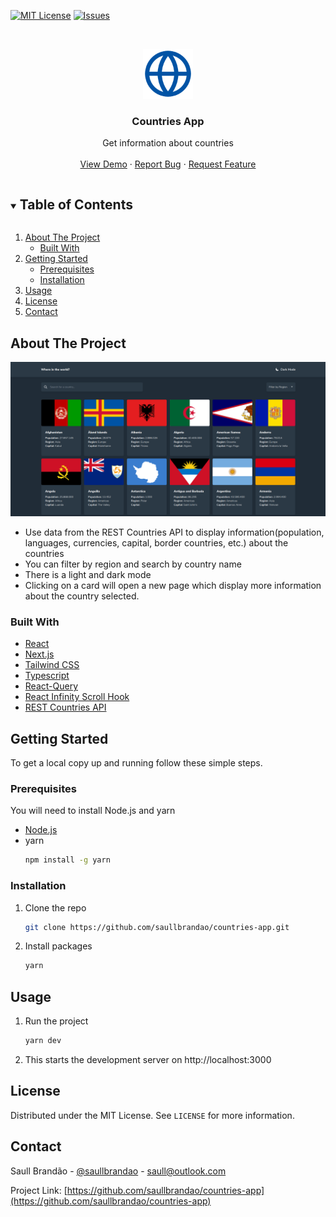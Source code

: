 [![MIT License][license-shield]][license-url]
[![Issues][issues-shield]][issues-url]

<!-- PROJECT LOGO -->
<br />
<p align="center">
  <a href="https://github.com/saullbrandao/countries-app">
    <img src="public/logo.svg" alt="Logo" width="80" height="80">
  </a>

  <h3 align="center">Countries App</h3>

  <p align="center">
    Get information about countries
    <br />
    <br />
    <a href="https://countries-app-saullbrandao.vercel.app/">View Demo</a>
    ·
    <a href="https://github.com/saullbrandao/countries-app/issues">Report Bug</a>
    ·
    <a href="https://github.com/saullbrandao/countries-app/issues">Request Feature</a>
  </p>
</p>



<!-- TABLE OF CONTENTS -->
<details open="open">
  <summary><h2 style="display: inline-block">Table of Contents</h2></summary>
  <ol>
    <li>
      <a href="#about-the-project">About The Project</a>
      <ul>
        <li><a href="#built-with">Built With</a></li>
      </ul>
    </li>
    <li>
      <a href="#getting-started">Getting Started</a>
      <ul>
        <li><a href="#prerequisites">Prerequisites</a></li>
        <li><a href="#installation">Installation</a></li>
      </ul>
    </li>
    <li><a href="#usage">Usage</a></li>
    <li><a href="#license">License</a></li>
    <li><a href="#contact">Contact</a></li>
  </ol>
</details>



<!-- ABOUT THE PROJECT -->
## About The Project

![countries-app](https://raw.githubusercontent.com/saullbrandao/countries-app/main/public/demo.png)

* Use data from the REST Countries API to display information(population, languages, currencies, capital, border countries, etc.) about the countries 
* You can filter by region and search by country name
* There is a light and dark mode
* Clicking on a card will open a new page which display more information about the country selected.

### Built With

* [React](https://github.com/facebook/react)
* [Next.js](https://github.com/vercel/next.js/)
* [Tailwind CSS](https://github.com/tailwindlabs/tailwindcss/)
* [Typescript](https://github.com/microsoft/TypeScript)
* [React-Query](https://github.com/tannerlinsley/react-query) 
* [React Infinity Scroll Hook](https://github.com/onderonur/react-infinite-scroll-hook/)
* [REST Countries API](https://github.com/apilayer/restcountries) 


<!-- GETTING STARTED -->
## Getting Started

To get a local copy up and running follow these simple steps.

### Prerequisites

You will need to install Node.js and yarn
* [Node.js](https://nodejs.org/en/download/)
* yarn
  ```sh
  npm install -g yarn
  ```

### Installation

1. Clone the repo
   ```sh
   git clone https://github.com/saullbrandao/countries-app.git
   ```
2. Install packages
   ```sh
   yarn
   ```



<!-- USAGE EXAMPLES -->
## Usage

1. Run the project
    ```sh
    yarn dev
    ```
2. This starts the development server on http://localhost:3000

<!-- LICENSE -->
## License

Distributed under the MIT License. See `LICENSE` for more information.



<!-- CONTACT -->
## Contact

Saull Brandão - [@saullbrandao](https://twitter.com/saullbrandao) - saull@outlook.com

Project Link: [https://github.com/saullbrandao/countries-app](https://github.com/saullbrandao/countries-app)


[issues-shield]: https://img.shields.io/github/issues/saullbrandao/countries-app.svg?style=for-the-badge
[issues-url]: https://github.com/saullbrandao/countries-app/issues
[license-shield]: https://img.shields.io/github/license/saullbrandao/countries-app.svg?style=for-the-badge
[license-url]: https://github.com/saullbrandao/countries-app/blob/main/LICENSE
